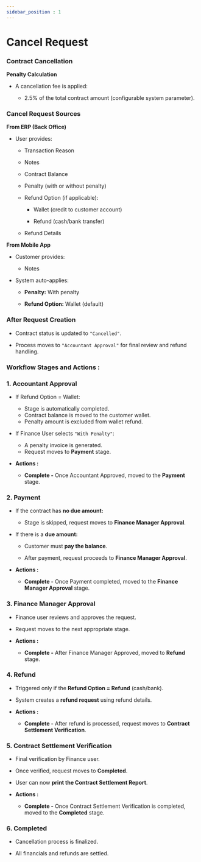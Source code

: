 ```yaml
---
sidebar_position : 1
---
```


# Cancel Request

### Contract Cancellation

**Penalty Calculation**

  - A cancellation fee is applied:

    - 2.5% of the total contract amount (configurable system parameter).

### Cancel Request Sources

**From ERP (Back Office)**

  - User provides:

    - Transaction Reason

    - Notes

    - Contract Balance

    - Penalty (with or without penalty)

    - Refund Option (if applicable):

      - Wallet (credit to customer account)

      - Refund (cash/bank transfer)

    - Refund Details

**From Mobile App**

  - Customer provides:

    - Notes

  - System auto-applies:

    - **Penalty:** With penalty

    - **Refund Option:** Wallet (default)

### After Request Creation

  - Contract status is updated to `"Cancelled"`.

  - Process moves to `"Accountant Approval"` for final review and refund handling.

### Workflow Stages and Actions :

### 1. Accountant Approval

  - If Refund Option = Wallet:
    - Stage is automatically completed.
    - Contract balance is moved to the customer wallet.
    - Penalty amount is excluded from wallet refund.

  - If Finance User selects `"With Penalty"`:
    - A penalty invoice is generated.
    - Request moves to **Payment** stage.

  - **Actions :**
    - **Complete -** Once Accountant Approved, moved to the **Payment** stage.

### 2. Payment

  - If the contract has **no due amount:**

    - Stage is skipped, request moves to **Finance Manager Approval**.

  - If there is a **due amount:**

    - Customer must **pay the balance**.

    - After payment, request proceeds to **Finance Manager Approval**.

  - **Actions :**
    - **Complete -** Once Payment completed, moved to the **Finance Manager Approval** stage.

### 3. Finance Manager Approval

  - Finance user reviews and approves the request.

  - Request moves to the next appropriate stage.

  - **Actions :**
    - **Complete -** After Finance Manager Approved, moved to **Refund** stage.

### 4. Refund

  - Triggered only if the **Refund Option = Refund** (cash/bank).

  - System creates a **refund request** using refund details.

  - **Actions :**
    - **Complete -** After refund is processed, request moves to **Contract Settlement Verification**.

### 5. Contract Settlement Verification

  - Final verification by Finance user.

  - Once verified, request moves to **Completed**.

  - User can now **print the Contract Settlement Report**.

  - **Actions :**
    - **Complete -** Once Contract Settlement Verification is completed, moved to the **Completed** stage.

### 6. Completed

  - Cancellation process is finalized.

  - All financials and refunds are settled.